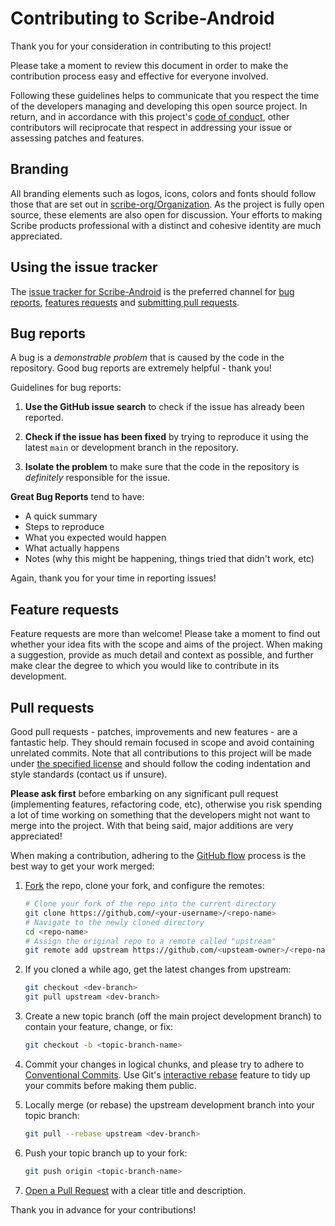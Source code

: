 # Contributing to Scribe-Android

Thank you for your consideration in contributing to this project!

Please take a moment to review this document in order to make the contribution process easy and effective for everyone involved.

Following these guidelines helps to communicate that you respect the time of the developers managing and developing this open source project. In return, and in accordance with this project's [code of conduct](https://github.com/scribe-org/Scribe-Android/blob/main/.github/CODE_OF_CONDUCT.md), other contributors will reciprocate that respect in addressing your issue or assessing patches and features.

## Branding

All branding elements such as logos, icons, colors and fonts should follow those that are set out in [scribe-org/Organization](https://github.com/scribe-org/Organization). As the project is fully open source, these elements are also open for discussion. Your efforts to making Scribe products professional with a distinct and cohesive identity are much appreciated.

## Using the issue tracker

The [issue tracker for Scribe-Android](https://github.com/scribe-org/Scribe-Android/issues) is the preferred channel for [bug reports](#bug-reports), [features requests](#feature-requests) and [submitting pull requests](#pull-requests).

<a name="bug-reports"></a>

## Bug reports

A bug is a _demonstrable problem_ that is caused by the code in the repository. Good bug reports are extremely helpful - thank you!

Guidelines for bug reports:

1. **Use the GitHub issue search** to check if the issue has already been reported.

2. **Check if the issue has been fixed** by trying to reproduce it using the latest `main` or development branch in the repository.

3. **Isolate the problem** to make sure that the code in the repository is _definitely_ responsible for the issue.

**Great Bug Reports** tend to have:

- A quick summary
- Steps to reproduce
- What you expected would happen
- What actually happens
- Notes (why this might be happening, things tried that didn't work, etc)

Again, thank you for your time in reporting issues!

<a name="feature-requests"></a>

## Feature requests

Feature requests are more than welcome! Please take a moment to find out whether your idea fits with the scope and aims of the project. When making a suggestion, provide as much detail and context as possible, and further make clear the degree to which you would like to contribute in its development.

<a name="pull-requests"></a>

## Pull requests

Good pull requests - patches, improvements and new features - are a fantastic help. They should remain focused in scope and avoid containing unrelated commits. Note that all contributions to this project will be made under [the specified license](https://github.com/scribe-org/Scribe-Android/blob/main/LICENSE.txt) and should follow the coding indentation and style standards (contact us if unsure).

**Please ask first** before embarking on any significant pull request (implementing features, refactoring code, etc), otherwise you risk spending a lot of time working on something that the developers might not want to merge into the project. With that being said, major additions are very appreciated!

When making a contribution, adhering to the [GitHub flow](https://guides.github.com/introduction/flow/index.html) process is the best way to get your work merged:

1. [Fork](http://help.github.com/fork-a-repo/) the repo, clone your fork, and configure the remotes:

   ```bash
   # Clone your fork of the repo into the current directory
   git clone https://github.com/<your-username>/<repo-name>
   # Navigate to the newly cloned directory
   cd <repo-name>
   # Assign the original repo to a remote called "upstream"
   git remote add upstream https://github.com/<upsteam-owner>/<repo-name>
   ```

2. If you cloned a while ago, get the latest changes from upstream:

   ```bash
   git checkout <dev-branch>
   git pull upstream <dev-branch>
   ```

3. Create a new topic branch (off the main project development branch) to contain your feature, change, or fix:

   ```bash
   git checkout -b <topic-branch-name>
   ```

4. Commit your changes in logical chunks, and please try to adhere to [Conventional Commits](https://www.conventionalcommits.org/en/v1.0.0/). Use Git's [interactive rebase](https://docs.github.com/en/github/getting-started-with-github/about-git-rebase) feature to tidy up your commits before making them public.

5. Locally merge (or rebase) the upstream development branch into your topic branch:

   ```bash
   git pull --rebase upstream <dev-branch>
   ```

6. Push your topic branch up to your fork:

   ```bash
   git push origin <topic-branch-name>
   ```

7. [Open a Pull Request](https://help.github.com/articles/using-pull-requests/) with a clear title and description.

Thank you in advance for your contributions!
